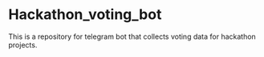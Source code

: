# Hackathon_voting_bot
This is a repository for telegram bot that collects voting data for hackathon projects.
